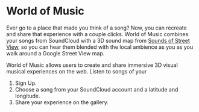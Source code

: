 # World of Music

Ever go to a place that made you think of a song? Now, you can recreate and share that experience with a couple clicks. World of Music combines your songs from SoundCloud with a 3D sound map from [Sounds of Street View](http://www.amplifon.ie/sounds-of-street-view/), so you can hear them blended with the local ambience as you as you walk around a Google Street View map.

World of Music allows users to create and share immersive 3D visual musical experiences on the web. Listen to songs of your

1. Sign Up.
2. Choose a song from your SoundCloud account and a latitude and longitude.
3. Share your experience on the gallery.
